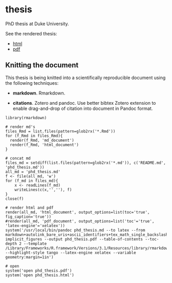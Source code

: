 thesis
======

PhD thesis at Duke University.

See the rendered thesis:

-   [html](http://htmlpreview.github.io/?https://raw.githubusercontent.com/bbest/phd_thesis/master/phd_thesis.html)
-   [pdf](https://github.com/bbest/phd_thesis/raw/master/phd_thesis.pdf)

Knitting the document
---------------------

This thesis is being knitted into a scientifically reproducible document
using the following techniques:

-   **markdown**. Rmarkdown.

-   **citations**. Zotero and pandoc. Use better bibtex Zotero extension
    to enable drag-and-drop of citation into document in Pandoc format.

<!-- -->

    library(rmarkdown)

    # render md's
    files_Rmd = list.files(pattern=glob2rx('*.Rmd'))
    for (f_Rmd in files_Rmd){
      render(f_Rmd, 'md_document')
      render(f_Rmd, 'html_document')
    }

    # concat md
    files_md = setdiff(list.files(pattern=glob2rx('*.md')), c('README.md', 'phd_thesis.md'))
    all_md = 'phd_thesis.md'
    f <- file(all_md, 'w') 
    for (f_md in files_md){ 
        x <- readLines(f_md) 
        writeLines(c(x,'',''), f)
    } 
    close(f)

    # render html and pdf
    render(all_md, 'html_document', output_options=list(toc='true', fig_caption='true'))
    #render(all_md, 'pdf_document', output_options=list('toc'='true', 'latex-engine'='xelatex'))
    system('/usr/local/bin/pandoc phd_thesis.md --to latex --from markdown+autolink_bare_uris+ascii_identifiers+tex_math_single_backslash-implicit_figures --output phd_thesis.pdf --table-of-contents --toc-depth 2 --template /Library/Frameworks/R.framework/Versions/3.1/Resources/library/rmarkdown/rmd/latex/default.tex --highlight-style tango --latex-engine xelatex --variable geometry:margin=1in')

    # open
    system('open phd_thesis.pdf')
    system('open phd_thesis.html')
